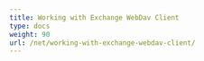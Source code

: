 ```yaml
---
title: Working with Exchange WebDav Client
type: docs
weight: 90
url: /net/working-with-exchange-webdav-client/
---
```


